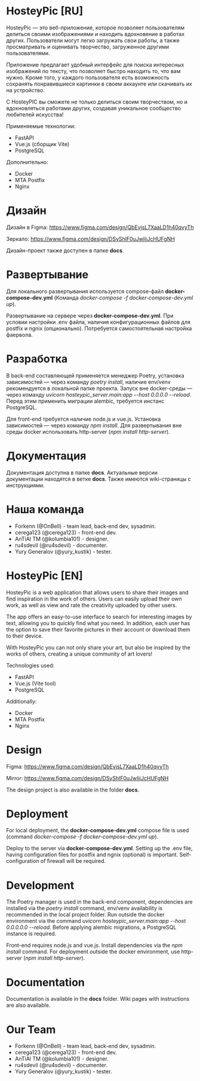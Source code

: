 # HosteyPic [RU]
HosteyPic — это веб-приложение, которое позволяет пользователям делиться своими изображениями и находить вдохновение в работах других. Пользователи могут легко загружать свои работы, а также просматривать и оценивать творчество, загруженное другими пользователями.

Приложение предлагает удобный интерфейс для поиска интересных изображений по тексту, что позволяет быстро находить то, что вам нужно. Кроме того, у каждого пользователя есть возможность сохранять понравившиеся картинки в своем аккаунте или скачивать их на устройство.

С HosteyPIC вы сможете не только делиться своим творчеством, но и вдохновляться работами других, создавая уникальное сообщество любителей искусства!

Применяемые технологии:
* FastAPI
* Vue.js (сборщик Vite)
* PostgreSQL

Дополнительно:
* Docker
* MTA Postfix
* Nginx

# Дизайн
Дизайн в Figma: https://www.figma.com/design/QbEvjsL7XaaLD1h40qvyTh

Зеркало: https://www.figma.com/design/DSyShlF0uJwIiiJcHUFgNH

Дизайн-проект также доступен в папке __docs__.

# Развертывание
Для локального развертывания используется compose-файл __docker-compose-dev.yml__ (Команда _docker-compose -f docker-compose-dev.yml up_).

Развертывание на сервере через __docker-compose-dev.yml__. При условии настройки .env файла, наличия конфигурационных файлов для postfix и ngnix (опционально). Потребуется самостоятельная настройка фаервола.

# Разработка
В back-end составляющей применяется менеджер Poetry, установка зависимостей — через команду _poetry install_, наличие env/venv рекомендуется в локальной папке проекта. Запуск вне docker-среды — через команду _uvicorn hosteypic_server.main:app --host 0.0.0.0 --reload_. Перед этим применить миграции alembic, требуется инстанс PostgreSQL.

Для front-end требуется наличие node.js и vue.js. Установка зависимостей — через команду _npm install_. Для развертывания вне среды docker использовать http-server (_npm install http-server_).

# Документация
Документация доступна в папке __docs__. Актуальные версии документации находятся в ветке __docs__. Также имеются wiki-страницы с инструкциями.

# Наша команда

* Forkenn (@OnBell) - team lead, back-end dev, sysadmin.
* cerega123 (@cerega123) - front-end dev.
* AnTiAl TM (@kolumbia101) - designer.
* ru4sdevil (@ru4sdevil) - documenter.
* Yury Generalov (@yury_kustik) - tester.

# HosteyPic [EN]
HosteyPic is a web application that allows users to share their images and find inspiration in the work of others. Users can easily upload their own work, as well as view and rate the creativity uploaded by other users.

The app offers an easy-to-use interface to search for interesting images by text, allowing you to quickly find what you need. In addition, each user has the option to save their favorite pictures in their account or download them to their device.

With HosteyPic you can not only share your art, but also be inspired by the works of others, creating a unique community of art lovers!

Technologies used:
* FastAPI
* Vue.js (Vite tool)
* PostgreSQL

Additionally:
* Docker
* MTA Postfix
* Nginx

# Design
Figma: https://www.figma.com/design/QbEvjsL7XaaLD1h40qvyTh

Mirror: https://www.figma.com/design/DSyShlF0uJwIiiJcHUFgNH

The design project is also available in the folder __docs__.

# Deployment
For local deployment, the __docker-compose-dev.yml__ compose file is used (command _docker-compose -f docker-compose-dev.yml up_).

Deploy to the server via __docker-compose-dev.yml__. Setting up the .env file, having configuration files for postfix and ngnix (optional) is important. Self-configuration of firewall will be required.

# Development
The Poetry manager is used in the back-end component, dependencies are installed via the _poetry install_ command, env/venv availability is recommended in the local project folder. Run outside the docker environment via the command _uvicorn hosteypic_server.main:app --host 0.0.0.0.0 --reload_. Before applying alembic migrations, a PostgreSQL instance is required.

Front-end requires node.js and vue.js. Install dependencies via the _npm install_ command. For deployment outside the docker environment, use http-server (_npm install http-server_).

# Documentation
Documentation is available in the __docs__ folder. Wiki pages with instructions are also available.

# Our Team

* Forkenn (@OnBell) - team lead, back-end dev, sysadmin.
* cerega123 (@cerega123) - front-end dev.
* AnTiAl TM (@kolumbia101) - designer.
* ru4sdevil (@ru4sdevil) - documenter.
* Yury Generalov (@yury_kustik) - tester.